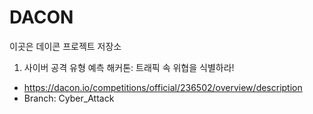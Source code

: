 # DACON
이곳은 데이콘 프로젝트 저장소

1. 사이버 공격 유형 예측 해커톤: 트래픽 속 위협을 식별하라!
  - https://dacon.io/competitions/official/236502/overview/description
  - Branch: Cyber_Attack
